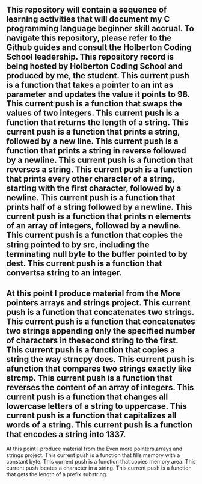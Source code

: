 This repository will contain a sequence of learning activities that will document my C programming language beginner skill accrual.
To navigate this repository, please refer to the Github guides and consult the Holberton Coding School leadership. 
This repository record is being hosted by Holberton Coding School and produced by me, the student.
This current push is a function that takes a pointer to an int as parameter and updates the value it points to 98.
This current push is a function that swaps the values of two integers.
This current push is a function that returns the length of a string.
This current push is a function that prints a string, followed by a new line.
This current push is a function that prints a string in reverse followed by a newline.
This current push is a function that reverses a string.
This current push is a function that prints every other character of a string, starting with the first character, followed by a newline.
This current push is a function that prints half of a string followed by a newline.
This current push is a function that prints n elements of an array of integers, followed by a newline.
This current push is a function that copies the string pointed to by src, including the terminating null byte to the buffer pointed to by dest.
This current push is a function that convertsa string to an integer.
----------------------------------------------------------------------
At this point I produce material from the More pointers arrays and strings project.
This current push is a function that concatenates two strings.
This current push is a function that concatenates two strings appending only the specified number of characters in thesecond string to the first.
This current push is a function that copies a string the way strncpy does.
This current push is afunction that compares two strings exactly like strcmp.
This current push is a function that reverses the content of an array of integers.
This current push is a function that changes all lowercase letters of a string to uppercase.
This current push is a function that capitalizes all words of a string.
This current push is a function that encodes a string into 1337.
-----------------------------------------------------------------------
At this point I produce material from the Even more pointers,arrays and strings project.
This current push is a function that fills memory with a constant byte.
This current push is a function that copies memory area.
This current push locates a character in a string.
This current push is a function that gets the length of a prefix substring.
